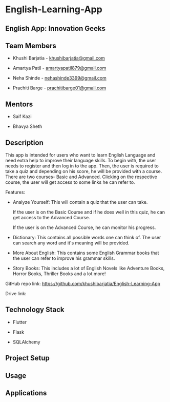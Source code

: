 # English-Learning-App

## English App: Innovation Geeks

## Team Members

   * Khushi Barjatia - khushibarjatia@gmail.com
   
   * Amartya Patil - amartyapatil879@gmail.com 
   
   * Neha Shinde - nehashinde3399@gmail.com
   
   * Prachiti Barge - prachitibarge01@gmail.com 
   
## Mentors

   * Saif Kazi
   
   * Bhavya Sheth

## Description

This app is intended for users who want to learn English Language and need extra help to improve their language skills. To begin with, the user needs to register and then log in to the app. Then, the user is required to take a quiz and depending on his score, he will be provided with a course. There are two courses- Basic and Advanced. Clicking on the respective course, the user will get access to some links he can refer to. 

Features:

* Analyze Yourself: This will contain a quiz that the user can take.

  If the user is on the Basic Course and if he does well in this quiz, he can get access to the Advanced Course.
  
  If the user is on the Advanced Course, he can monitor his progress.
  
* Dictionary: This contains all possible words one can think of. The user can search any word and it's meaning will be provided.

* More About English: This contains some English Grammar books that the user can refer to improve his grammar skills.

* Story Books: This includes a lot of English Novels like Adventure Books, Horror Books, Thriller Books and a lot more!

GitHub repo link: https://github.com/khushibarjatia/English-Learning-App 

Drive link: 

## Technology Stack

   * Flutter
   
   * Flask
   
   * SQLAlchemy 
   
## Project Setup



## Usage



## Applications











